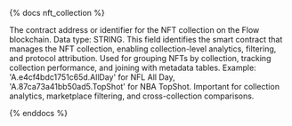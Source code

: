 {% docs nft_collection %}

The contract address or identifier for the NFT collection on the Flow blockchain. Data type: STRING. This field identifies the smart contract that manages the NFT collection, enabling collection-level analytics, filtering, and protocol attribution. Used for grouping NFTs by collection, tracking collection performance, and joining with metadata tables. Example: 'A.e4cf4bdc1751c65d.AllDay' for NFL All Day, 'A.87ca73a41bb50ad5.TopShot' for NBA TopShot. Important for collection analytics, marketplace filtering, and cross-collection comparisons.

{% enddocs %}
